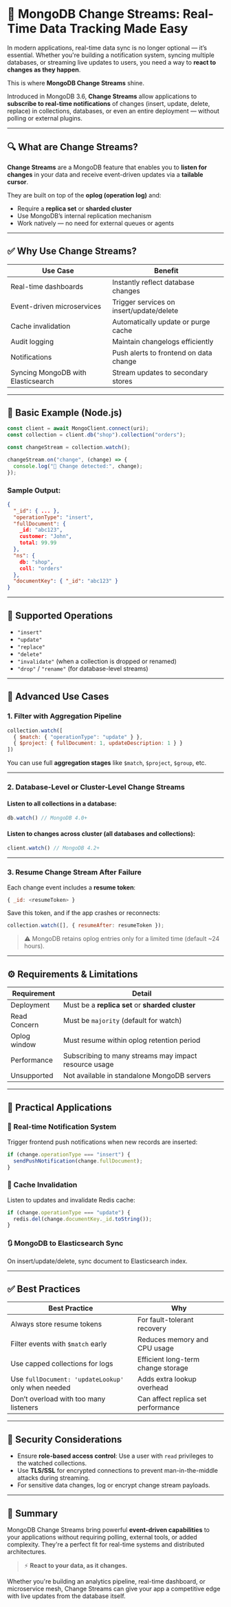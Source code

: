 
# 🔁 MongoDB Change Streams: Real-Time Data Tracking Made Easy

In modern applications, real-time data sync is no longer optional — it’s essential. Whether you're building a notification system, syncing multiple databases, or streaming live updates to users, you need a way to **react to changes as they happen**.

This is where **MongoDB Change Streams** shine.

Introduced in MongoDB 3.6, **Change Streams** allow applications to **subscribe to real-time notifications** of changes (insert, update, delete, replace) in collections, databases, or even an entire deployment — without polling or external plugins.

---

## 🔍 What are Change Streams?

**Change Streams** are a MongoDB feature that enables you to **listen for changes** in your data and receive event-driven updates via a **tailable cursor**.

They are built on top of the **oplog (operation log)** and:

* Require a **replica set** or **sharded cluster**
* Use MongoDB’s internal replication mechanism
* Work natively — no need for external queues or agents

---

## ✅ Why Use Change Streams?

| Use Case                           | Benefit                                  |
| ---------------------------------- | ---------------------------------------- |
| Real-time dashboards               | Instantly reflect database changes       |
| Event-driven microservices         | Trigger services on insert/update/delete |
| Cache invalidation                 | Automatically update or purge cache      |
| Audit logging                      | Maintain changelogs efficiently          |
| Notifications                      | Push alerts to frontend on data change   |
| Syncing MongoDB with Elasticsearch | Stream updates to secondary stores       |

---

## 🔧 Basic Example (Node.js)

```js
const client = await MongoClient.connect(uri);
const collection = client.db("shop").collection("orders");

const changeStream = collection.watch();

changeStream.on("change", (change) => {
  console.log("🔄 Change detected:", change);
});
```

### Sample Output:

```json
{
  "_id": { ... },
  "operationType": "insert",
  "fullDocument": {
    _id: "abc123",
    customer: "John",
    total: 99.99
  },
  "ns": {
    db: "shop",
    coll: "orders"
  },
  "documentKey": { "_id": "abc123" }
}
```

---

## 🔂 Supported Operations

* `"insert"`
* `"update"`
* `"replace"`
* `"delete"`
* `"invalidate"` (when a collection is dropped or renamed)
* `"drop"` / `"rename"` (for database-level streams)

---

## 🧩 Advanced Use Cases

### 1. **Filter with Aggregation Pipeline**

```js
collection.watch([
  { $match: { "operationType": "update" } },
  { $project: { fullDocument: 1, updateDescription: 1 } }
])
```

You can use full **aggregation stages** like `$match`, `$project`, `$group`, etc.

---

### 2. **Database-Level or Cluster-Level Change Streams**

#### Listen to **all collections** in a database:

```js
db.watch() // MongoDB 4.0+
```

#### Listen to **changes across cluster** (all databases and collections):

```js
client.watch() // MongoDB 4.2+
```

---

### 3. **Resume Change Stream After Failure**

Each change event includes a **resume token**:

```js
{ _id: <resumeToken> }
```

Save this token, and if the app crashes or reconnects:

```js
collection.watch([], { resumeAfter: resumeToken });
```

> ⚠️ MongoDB retains oplog entries only for a limited time (default \~24 hours).

---

## ⚙️ Requirements & Limitations

| Requirement  | Detail                                                |
| ------------ | ----------------------------------------------------- |
| Deployment   | Must be a **replica set** or **sharded cluster**      |
| Read Concern | Must be `majority` (default for watch)                |
| Oplog window | Must resume within oplog retention period             |
| Performance  | Subscribing to many streams may impact resource usage |
| Unsupported  | Not available in standalone MongoDB servers           |

---

## 🧪 Practical Applications

### 🔔 Real-time Notification System

Trigger frontend push notifications when new records are inserted:

```js
if (change.operationType === "insert") {
  sendPushNotification(change.fullDocument);
}
```

### 🔄 Cache Invalidation

Listen to updates and invalidate Redis cache:

```js
if (change.operationType === "update") {
  redis.del(change.documentKey._id.toString());
}
```

### 🔃 MongoDB to Elasticsearch Sync

On insert/update/delete, sync document to Elasticsearch index.

---

## ✅ Best Practices

| Best Practice                                       | Why                                |
| --------------------------------------------------- | ---------------------------------- |
| Always store resume tokens                          | For fault-tolerant recovery        |
| Filter events with `$match` early                   | Reduces memory and CPU usage       |
| Use capped collections for logs                     | Efficient long-term change storage |
| Use `fullDocument: 'updateLookup'` only when needed | Adds extra lookup overhead         |
| Don’t overload with too many listeners              | Can affect replica set performance |

---

## 🔐 Security Considerations

* Ensure **role-based access control**: Use a user with `read` privileges to the watched collections.
* Use **TLS/SSL** for encrypted connections to prevent man-in-the-middle attacks during streaming.
* For sensitive data changes, log or encrypt change stream payloads.

---

## 📌 Summary

MongoDB Change Streams bring powerful **event-driven capabilities** to your applications without requiring polling, external tools, or added complexity. They're a perfect fit for real-time systems and distributed architectures.

> ⚡ **React to your data, as it changes.**

Whether you're building an analytics pipeline, real-time dashboard, or microservice mesh, Change Streams can give your app a competitive edge with live updates from the database itself.

